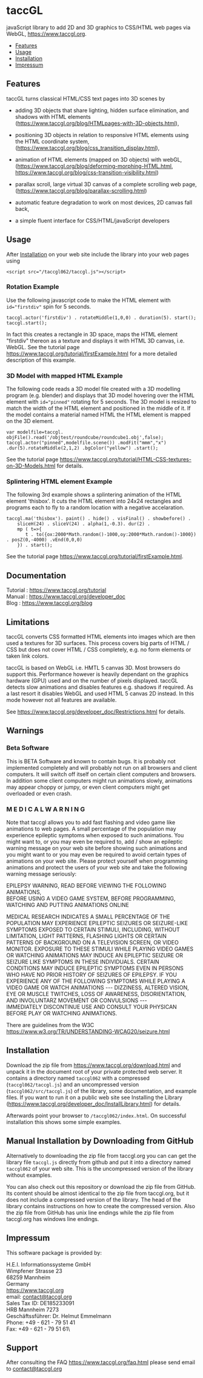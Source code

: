 # taccGL

javaScript library to add 2D and 3D graphics to CSS/HTML web pages via WebGL, https://www.taccgl.org.

- [Features](#features)
- [Usage](#usage)
- [Installation](#installation)
- [Impressum](#impressum)

## Features
taccGL turns classical HTML/CSS text pages into 3D scenes by
- adding 3D objects that share lighting, hidden surface elimination, and shadows with HTML elements (https://www.taccgl.org/blog/HTMLpages-with-3D-objects.html),
- positioning 3D objects in relation to responsive HTML elements using the HTML coordinate system, (https://www.taccgl.org/blog/css_transition_display.html),
- animation of HTML elements (mapped on 3D objects) with webGL, (https://www.taccgl.org/blog/deforming-morphing-HTML.html, https://www.taccgl.org/blog/css-transition-visibility.html)
- parallax scroll, large virtual 3D canvas of a complete scrolling web page, (https://www.taccgl.org/blog/parallax-scrolling.html)
- automatic feature degradation to work on most devices, 2D canvas fall back,

- a simple fluent interface for CSS/HTML/javaScript developers

## Usage

After [Installation](#Installation) on your web site include the library into your web pages using 
```
<script src="/taccgl062/taccgl.js"></script>
```

### Rotation Example
Use the following javascript code to make the HTML element with `id="firstdiv"` spin for 5 seconds.  
```
taccgl.actor('firstdiv') . rotateMiddle(1,0,0) . duration(5). start();
taccgl.start();
```
In fact this creates a rectangle in 3D space, maps the HTML element "firstdiv" thereon as a texture
and displays it with HTML 3D canvas, i.e. WebGL.
See the tutorial page https://www.taccgl.org/tutorial/firstExample.html for a more detailed description 
of this example.

### 3D Model with mapped HTML Example
The following code reads a 3D model file created with a 3D modelling program (e.g. blender) and displays 
that 3D model hovering over the HTML element with `id="pinned"` rotating for 5 seconds. 
The 3D model is resized to match the width of the HTML element and positioned in the middle of it.
If the model contains a material named HTML the HTML element is mapped on the 3D element.

```
var modelfile=taccgl. objFile().read('/objtest/roundcube/roundcube1.obj',false);
taccgl.actor("pinned",modelfile.scene()) .modFit("mmm","x") .dur(5).rotateMiddle(2,1,2) .bgColor("yellow") .start();
```
See the tutorial page https://www.taccgl.org/tutorial/HTML-CSS-textures-on-3D-Models.html for details.

### Splintering HTML element Example
The following 3rd example shows a splintering animation of the HTML element 'thisbox'. It cuts the HTML element
into 24x24 rectangles and programs each to fly to a random location with a negative accelaration. 
```
taccgl.ma('thisbox'). paint() . hide() . visFinal() . showbefore() . 
    sliceH(24) . sliceV(24) . alpha(1,‑0.3). dur(2) .
    mp ( t=>{
       t . to({ox:2000*Math.random()‑1000,oy:2000*Math.random()‑1000}) . posZ(0,‑4000) .vEnd(0,0,0)
    }) . start();
```
See the tutorial page https://www.taccgl.org/tutorial/firstExample.html.

## Documentation
Tutorial : https://www.taccgl.org/tutorial \
Manual : https://www.taccgl.org/developer_doc \
Blog : https://www.taccgl.org/blog

## Limitations
taccGL converts CSS formatted HTML elements into images which are then used a textures for 3D surfaces. 
This process covers big parts of HTML / CSS but does not cover HTML / CSS completely, e.g. no form elements or taken link colors.

taccGL is based on WebGL i.e. HMTL 5 canvas 3D. Most browsers do support this. Performance however is heavily
dependant on the graphics hardware (GPU) used and on the number of pixels displayed. taccGL detects slow
animations and disables features e.g. shadows if required. As a last resort it disables WebGL and used
HTML 5 canvas 2D instead. In this mode however not all features are available.

See https://www.taccgl.org/developer_doc/Restrictions.html for details. 

## Warnings

### Beta Software

This is BETA Software and known to contain bugs. It is probably
not implemented completely and will probably not run on all
browsers and client computers. It will switch off itself on
certain client computers and browsers. In addition some client
computers might run animations slowly, animations may appear
choppy or jumpy, or even client computers might get overloaded or
even crash. 



###   M E D I C A L     W A R N I N G   
Note that taccgl allows you to add fast flashing and video game like animations to web pages. A small percentage of 
the population may experience epileptic symptoms when exposed to such animations. You might want to, or you may even 
be required to, add / show an epileptic warning message on your web site before showing such animations and you might 
want to or you may even be required to avoid certain types of animations on your web site. Please protect yourself 
when programming animations and protect the users of your web site and take the following warning message seriously:  
 
EPILEPSY WARNING, READ BEFORE VIEWING THE FOLLOWING ANIMATIONS,                                                      
BEFORE USING A VIDEO GAME SYSTEM, BEFORE PROGRAMMING, WATCHING AND PUTTING ANIMATIONS ONLINE                         
                                                                                                                          
MEDICAL RESEARCH INDICATES A SMALL PERCENTAGE OF THE POPULATION MAY EXPERIENCE EPILEPTIC SEIZURES OR SEIZURE-LIKE     
SYMPTOMS  EXPOSED TO CERTAIN STIMULI, INCLUDING, WITHOUT LIMITATION, LIGHT PATTERNS, FLASHING LIGHTS OR CERTAIN       
PATTERNS OF BACKGROUND ON A TELEVISION SCREEN, OR VIDEO MONITOR. EXPOSURE TO THESE STIMULI WHILE PLAYING VIDEO GAMES  
OR WATCHING ANIMATIONS MAY INDUCE AN EPILEPTIC SEIZURE OR SEIZURE LIKE SYMPTOMS IN THESE INDIVIDUALS. CERTAIN         
CONDITIONS MAY INDUCE EPILEPTIC SYMPTOMS EVEN IN PERSONS WHO HAVE NO PRIOR HISTORY OF SEIZURES OF EPILEPSY. IF YOU    
EXPERIENCE ANY OF THE FOLLOWING SYMPTOMS WHILE PLAYING A VIDEO GAME OR WATCH ANIMATIONS --- DIZZINESS, ALTERED VISION,
EYE OR MUSCLE TWITCHES, LOSS OF AWARENESS, DISORIENTATION, AND INVOLUNTARZ MOVEMENT OR CONVULSIONS ---                
IMMEDIATELY DISCONTINUE USE AND CONSULT YOUR PHYSICAN BEFORE PLAY OR WATCHING ANIMATIONS.

There are guidelines from the W3C https://www.w3.org/TR/UNDERSTANDING-WCAG20/seizure.html



##  Installation

Download the zip file from https://www.taccgl.org/download.html and unpack it in the document
root of your private protected web server.
It contains a directory named `taccgl062`
with a compressed (`taccgl062/taccgl.js`) and an uncompressed version (`taccgl062/src/taccgl.js`) of the library,
some documentation, and  example files.
If you want to run it on a public web site see Installing the Library  (https://www.taccgl.org/developer_doc/InstallLibrary.html) for details.

Afterwards point your browser to `/taccgl062/index.html`.
On successful installation this shows some simple examples.


## Manual Installation by Downloading from GitHub

Alternatively to downloading the zip file from taccgl.org you can can get the library file `taccgl.js` directly from github and
put it into a directory named `taccgl062` of your web site. This is the uncompressed version of the library without examples.

You can also check out this repository or download the zip file from GitHub. Its content should be almost identical
to the zip file from taccgl.org, but it does not include a compressed version of the library. The head
of the library contains instructions on how to create the compressed version. Also the zip file from GitHub has
unix line endings while the zip file from taccgl.org has windows line endings.



## Impressum
This software package is provided by:

H.E.I. Informationssysteme GmbH\
Wimpfener Strasse 23\
68259 Mannheim\
Germany\
https://www.taccgl.org \
email: contact@taccgl.org \
Sales Tax ID: DE185233091\
HRB Mannheim 7273\
Geschäftssführer: Dr. Helmut Emmelmann\
Phone: +49 - 621 - 79 51 41\
Fax:   +49 - 621 - 79 51 61\



## Support
After consulting the FAQ https://www.taccgl.org/faq.html please send email to contact@taccgl.org


